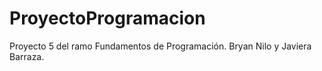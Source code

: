 # ProyectoProgramacion
Proyecto 5 del ramo Fundamentos de Programación. Bryan Nilo y Javiera Barraza.
